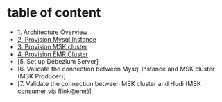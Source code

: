 # table of content

- [1. Architecture Overview](https://github.com/symeta/realtime-dw-prototype/tree/architecture-overview)
- [2. Provision Mysql Instance](https://github.com/symeta/realtime-dw-prototype/tree/Provision-Mysql-Instance)
- [3. Provision MSK cluster](https://github.com/symeta/realtime-dw-prototype/tree/Provision-MSK-cluster)
- [4. Provision EMR Cluster](https://github.com/symeta/realtime-dw-prototype/tree/Provision-EMR-Cluster)
- [5. Set up Debezium Server]
- [6. Validate the connection between Mysql Instance and MSK cluster (MSK Producer)]
- [7. Validate the connection between MSK cluster and Hudi (MSK consumer via flink@emr)]
